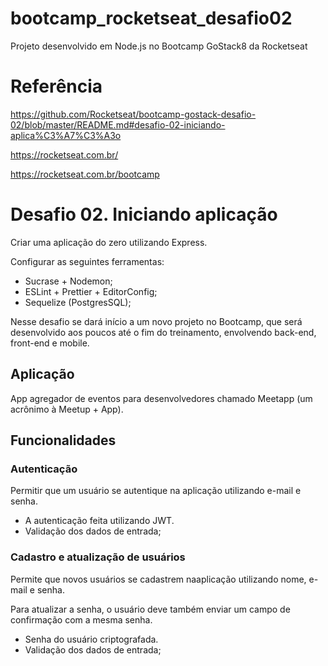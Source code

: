 # bootcamp_rocketseat_desafio02
Projeto desenvolvido em Node.js no Bootcamp GoStack8 da Rocketseat

# Referência
https://github.com/Rocketseat/bootcamp-gostack-desafio-02/blob/master/README.md#desafio-02-iniciando-aplica%C3%A7%C3%A3o

https://rocketseat.com.br/

https://rocketseat.com.br/bootcamp

# Desafio 02. Iniciando aplicação

Criar uma aplicação do zero utilizando Express.

Configurar as seguintes ferramentas:

- Sucrase + Nodemon;
- ESLint + Prettier + EditorConfig;
- Sequelize (PostgresSQL);

Nesse desafio se dará início a um novo projeto no Bootcamp, que será desenvolvido aos poucos até o fim do treinamento, envolvendo back-end, front-end e mobile.


## Aplicação

App agregador de eventos para desenvolvedores chamado Meetapp (um acrônimo à Meetup + App).


## Funcionalidades


### Autenticação

Permitir que um usuário se autentique na aplicação utilizando e-mail e senha.

- A autenticação feita utilizando JWT.
- Validação dos dados de entrada;

### Cadastro e atualização de usuários

Permite que novos usuários se cadastrem naaplicação utilizando nome, e-mail e senha.

Para atualizar a senha, o usuário deve também enviar um campo de confirmação com a mesma senha.

- Senha do usuário criptografada.
- Validação dos dados de entrada;
